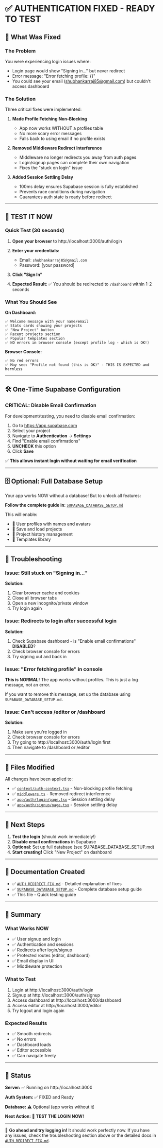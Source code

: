 # ✅ AUTHENTICATION FIXED - READY TO TEST

## 🎯 What Was Fixed

### The Problem
You were experiencing login issues where:
- Login page would show "Signing in..." but never redirect
- Error message: "Error fetching profile: {}"
- You could see your email (shubhankarraj85@gmail.com) but couldn't access dashboard

### The Solution
Three critical fixes were implemented:

1. **Made Profile Fetching Non-Blocking**
   - App now works WITHOUT a profiles table
   - No more scary error messages
   - Falls back to using email if no profile exists

2. **Removed Middleware Redirect Interference**
   - Middleware no longer redirects you away from auth pages
   - Login/signup pages can complete their own navigation
   - Fixes the "stuck on login" issue

3. **Added Session Settling Delay**
   - 100ms delay ensures Supabase session is fully established
   - Prevents race conditions during navigation
   - Guarantees auth state is ready before redirect

---

## 🧪 TEST IT NOW

### Quick Test (30 seconds)

1. **Open your browser** to http://localhost:3000/auth/login

2. **Enter your credentials:**
   - Email: `shubhankarraj85@gmail.com`
   - Password: [your password]

3. **Click "Sign In"**

4. **Expected Result:** ✅ You should be redirected to `/dashboard` within 1-2 seconds

### What You Should See

**On Dashboard:**
```
✅ Welcome message with your name/email
✅ Stats cards showing your projects
✅ "New Project" button
✅ Recent projects section
✅ Popular templates section
✅ NO errors in browser console (except profile log - which is OK!)
```

**Browser Console:**
```
✅ No red errors
✅ May see: "Profile not found (this is OK)" - THIS IS EXPECTED and harmless
```

---

## 🛠️ One-Time Supabase Configuration

### CRITICAL: Disable Email Confirmation

For development/testing, you need to disable email confirmation:

1. Go to https://app.supabase.com
2. Select your project
3. Navigate to **Authentication** → **Settings**
4. Find "Enable email confirmations"
5. **UNCHECK** this option
6. Click **Save**

✅ **This allows instant login without waiting for email verification**

---

## 🗄️ Optional: Full Database Setup

Your app works NOW without a database! But to unlock all features:

**Follow the complete guide in:** [`SUPABASE_DATABASE_SETUP.md`](./SUPABASE_DATABASE_SETUP.md)

This will enable:
- 🚀 User profiles with names and avatars
- 🚀 Save and load projects
- 🚀 Project history management
- 🚀 Templates library

---

## 🐛 Troubleshooting

### Issue: Still stuck on "Signing in..."

**Solution:**
1. Clear browser cache and cookies
2. Close all browser tabs
3. Open a new incognito/private window
4. Try login again

### Issue: Redirects to login after successful login

**Solution:**
1. Check Supabase dashboard - is "Enable email confirmations" **DISABLED**?
2. Check browser console for errors
3. Try signing out and back in

### Issue: "Error fetching profile" in console

**This is NORMAL!** The app works without profiles. This is just a log message, not an error.

If you want to remove this message, set up the database using `SUPABASE_DATABASE_SETUP.md`.

### Issue: Can't access /editor or /dashboard

**Solution:**
1. Make sure you're logged in
2. Check browser console for errors
3. Try going to http://localhost:3000/auth/login first
4. Then navigate to /dashboard or /editor

---

## 📁 Files Modified

All changes have been applied to:

- ✅ [`context/auth-context.tsx`](./context/auth-context.tsx) - Non-blocking profile fetching
- ✅ [`middleware.ts`](./middleware.ts) - Removed redirect interference
- ✅ [`app/auth/login/page.tsx`](./app/auth/login/page.tsx) - Session settling delay
- ✅ [`app/auth/signup/page.tsx`](./app/auth/signup/page.tsx) - Session settling delay

---

## 🚀 Next Steps

1. **Test the login** (should work immediately!)
2. **Disable email confirmations** in Supabase
3. **Optional:** Set up full database (see SUPABASE_DATABASE_SETUP.md)
4. **Start creating!** Click "New Project" on dashboard

---

## 📖 Documentation Created

- ✅ [`AUTH_REDIRECT_FIX.md`](./AUTH_REDIRECT_FIX.md) - Detailed explanation of fixes
- ✅ [`SUPABASE_DATABASE_SETUP.md`](./SUPABASE_DATABASE_SETUP.md) - Complete database setup guide
- ✅ This file - Quick testing guide

---

## 🎉 Summary

### What Works NOW
- ✅ User signup and login
- ✅ Authentication and sessions
- ✅ Redirects after login/signup
- ✅ Protected routes (editor, dashboard)
- ✅ Email display in UI
- ✅ Middleware protection

### What to Test
1. Login at http://localhost:3000/auth/login
2. Signup at http://localhost:3000/auth/signup
3. Access dashboard at http://localhost:3000/dashboard
4. Access editor at http://localhost:3000/editor
5. Try logout and login again

### Expected Results
- ✅ Smooth redirects
- ✅ No errors
- ✅ Dashboard loads
- ✅ Editor accessible
- ✅ Can navigate freely

---

## 💬 Status

**Server:** ✅ Running on http://localhost:3000

**Auth System:** ✅ FIXED and Ready

**Database:** ⚠️ Optional (app works without it)

**Next Action:** 🧪 **TEST THE LOGIN NOW!**

---

🎯 **Go ahead and try logging in!** It should work perfectly now. If you have any issues, check the troubleshooting section above or the detailed docs in [`AUTH_REDIRECT_FIX.md`](./AUTH_REDIRECT_FIX.md).
